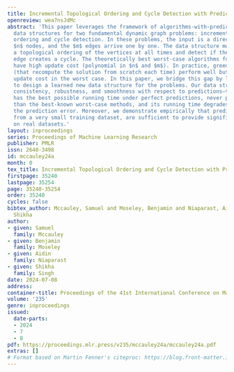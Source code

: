 ```yaml
---
title: Incremental Topological Ordering and Cycle Detection with Predictions
openreview: wea7nsJdMc
abstract: 'This paper leverages the framework of algorithms-with-predictions to design
  data structures for two fundamental dynamic graph problems: incremental topological
  ordering and cycle detection. In these problems, the input is a directed graph on
  $n$ nodes, and the $m$ edges arrive one by one. The data structure must maintain
  a topological ordering of the vertices at all times and detect if the newly inserted
  edge creates a cycle. The theoretically best worst-case algorithms for these problems
  have high update cost (polynomial in $n$ and $m$). In practice, greedy heuristics
  (that recompute the solution from scratch each time) perform well but can have high
  update cost in the worst case. In this paper, we bridge this gap by leveraging predictions
  to design a learned new data structure for the problems. Our data structure guarantees
  consistency, robustness, and smoothness with respect to predictions—that is, it
  has the best possible running time under perfect predictions, never performs worse
  than the best-known worst-case methods, and its running time degrades smoothly with
  the prediction error. Moreover, we demonstrate empirically that predictions, learned
  from a very small training dataset, are sufficient to provide significant speed-ups
  on real datasets.'
layout: inproceedings
series: Proceedings of Machine Learning Research
publisher: PMLR
issn: 2640-3498
id: mccauley24a
month: 0
tex_title: Incremental Topological Ordering and Cycle Detection with Predictions
firstpage: 35240
lastpage: 35254
page: 35240-35254
order: 35240
cycles: false
bibtex_author: Mccauley, Samuel and Moseley, Benjamin and Niaparast, Aidin and Singh,
  Shikha
author:
- given: Samuel
  family: Mccauley
- given: Benjamin
  family: Moseley
- given: Aidin
  family: Niaparast
- given: Shikha
  family: Singh
date: 2024-07-08
address:
container-title: Proceedings of the 41st International Conference on Machine Learning
volume: '235'
genre: inproceedings
issued:
  date-parts:
  - 2024
  - 7
  - 8
pdf: https://proceedings.mlr.press/v235/mccauley24a/mccauley24a.pdf
extras: []
# Format based on Martin Fenner's citeproc: https://blog.front-matter.io/posts/citeproc-yaml-for-bibliographies/
---
```


